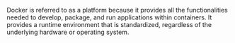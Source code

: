 Docker is referred to as a platform because it provides all the functionalities needed to develop, package, and run applications within containers. It provides a  runtime environment that is standardized, regardless of the underlying hardware or operating system.